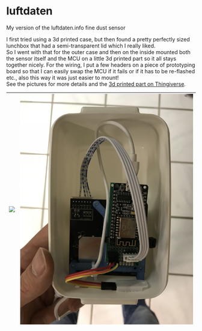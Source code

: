 # luftdaten
My version of the luftdaten.info fine dust sensor

I first tried using a 3d printed case, but then found a pretty perfectly sized lunchbox that had a semi-transparent lid which I really liked.  
So I went with that for the outer case and then on the inside mounted both the sensor itself and the MCU on a little 3d printed part so it all stays together nicely.
For the wiring, I put a few headers on a piece of prototyping board so that I can easily swap the MCU if it fails or if it has to be re-flashed etc., also this way it was just easier to mount!  
See the pictures for more details and the [3d printed part on Thingiverse](https://www.thingiverse.com/thing:2811064).

| ![](https://files.pnut.io/CTWxraper9Jn) | ![](https://github.com/unixb0y/luftdaten/raw/master/IMG_7632.jpg) |
|:-:|:-:|
